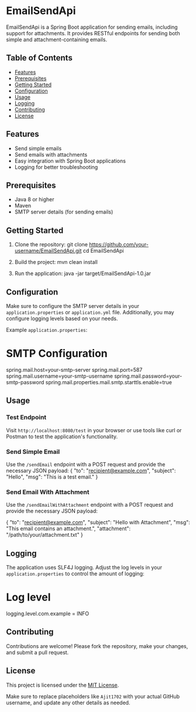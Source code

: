 # EmailSendApi
EmailSendApi is a Spring Boot application for sending emails, including support for attachments. It provides RESTful endpoints for sending both simple and attachment-containing emails.

## Table of Contents

- [Features](#features)
- [Prerequisites](#prerequisites)
- [Getting Started](#getting-started)
- [Configuration](#configuration)
- [Usage](#usage)
- [Logging](#logging)
- [Contributing](#contributing)
- [License](#license)

## Features
- Send simple emails
- Send emails with attachments
- Easy integration with Spring Boot applications
- Logging for better troubleshooting

## Prerequisites
- Java 8 or higher
- Maven
- SMTP server details (for sending emails)

## Getting Started
1. Clone the repository:
   git clone https://github.com/your-username/EmailSendApi.git
   cd EmailSendApi

2. Build the project:
   mvn clean install

3. Run the application:
   java -jar target/EmailSendApi-1.0.jar

## Configuration
Make sure to configure the SMTP server details in your `application.properties` or `application.yml` file. Additionally, you may configure logging levels based on your needs.

Example `application.properties`:
# SMTP Configuration
spring.mail.host=your-smtp-server
spring.mail.port=587
spring.mail.username=your-smtp-username
spring.mail.password=your-smtp-password
spring.mail.properties.mail.smtp.starttls.enable=true

## Usage

### Test Endpoint
Visit `http://localhost:8080/test` in your browser or use tools like curl or Postman to test the application's functionality.

### Send Simple Email
Use the `/sendEmail` endpoint with a POST request and provide the necessary JSON payload:
{
  "to": "recipient@example.com",
  "subject": "Hello",
  "msg": "This is a test email."
}

### Send Email With Attachment
Use the `/sendEmailWithAttachment` endpoint with a POST request and provide the necessary JSON payload:

{
  "to": "recipient@example.com",
  "subject": "Hello with Attachment",
  "msg": "This email contains an attachment.",
  "attachment": "/path/to/your/attachment.txt"
}

## Logging
The application uses SLF4J logging. Adjust the log levels in your `application.properties` to control the amount of logging:

# Log level
logging.level.com.example = INFO

## Contributing
Contributions are welcome! Please fork the repository, make your changes, and submit a pull request.

## License
This project is licensed under the [MIT License](LICENSE).

Make sure to replace placeholders like `Ajit1702` with your actual GitHub username, and update any other details as needed.
